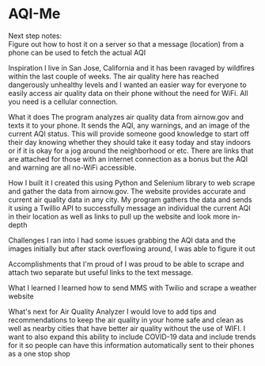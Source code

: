 # AQI-Me

Next step notes:  
Figure out how to host it on a server so that a message (location) from a phone can be used to fetch the actual AQI

Inspiration
I live in San Jose, California and it has been ravaged by wildfires within the last couple of weeks. The air quality here has reached dangerously unhealthy levels and I wanted an easier way for everyone to easily access air quality data on their phone without the need for WiFi. All you need is a cellular connection.

What it does
The program analyzes air quality data from airnow.gov and texts it to your phone. It sends the AQI, any warnings, and an image of the current AQI status. This will provide someone good knowledge to start off their day knowing whether they should take it easy today and stay indoors or if it is okay for a jog around the neighborhood or etc. There are links that are attached for those with an internet connection as a bonus but the AQI and warning are all no-WiFi accessible.

How I built it
I created this using Python and Selenium library to web scrape and gather the data from airnow.gov. The website provides accurate and current air quality data in any city. My program gathers the data and sends it using a Twillio API to successfully message an individual the current AQI in their location as well as links to pull up the website and look more in-depth

Challenges I ran into
I had some issues grabbing the AQI data and the images initially but after stack overflowing around, I was able to figure it out

Accomplishments that I'm proud of
I was proud to be able to scrape and attach two separate but useful links to the text message.

What I learned
I learned how to send MMS with Twilio and scrape a weather website

What's next for Air Quality Analyzer
I would love to add tips and recommendations to keep the air quality in your home safe and clean as well as nearby cities that have better air quality without the use of WIFI. I want to also expand this ability to include COVID-19 data and include trends for it so people can have this information automatically sent to their phones as a one stop shop
